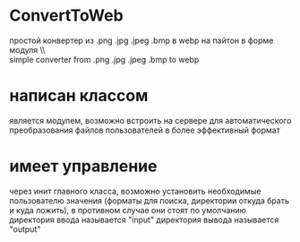 # ConvertToWeb
простой конвертер из .png .jpg .jpeg .bmp в webp на пайтон в форме модуля
\\\  
simple converter from .png .jpg .jpeg .bmp to webp

# написан классом
является модулем, возможно встроить на сервере для автоматического преобразования файлов пользователей в более эффективный формат

# имеет управление 
через инит главного класса, возможно установить необходимые пользователю значения (форматы для поиска, директории откуда брать и куда ложить), в противном случае они стоят по умолчанию 
директория ввода называется "input"
директория вывода называется "output"


